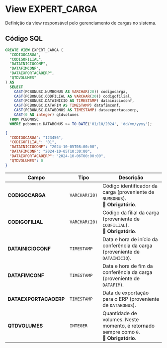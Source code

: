 # View EXPERT_CARGA

Definição da view responsável pelo gerenciamento de cargas no sistema.  

## Código SQL

```sql
CREATE VIEW EXPERT_CARGA (
  "CODIGOCARGA",
  "CODIGOFILIAL",
  "DATAINICIOCONF",
  "DATAFIMCONF",
  "DATAEXPORTACAOERP",
  "QTDVOLUMES"
) AS 
  SELECT 
    CAST(PCBONUSC.NUMBONUS AS VARCHAR(20)) codigocarga,
    CAST(PCBONUSC.CODFILIAL AS VARCHAR(20)) codigofilial,
    CAST(PCBONUSC.DATAINICIO AS TIMESTAMP) datainicioconf,
    CAST(PCBONUSC.DATAFIM AS TIMESTAMP) datafimconf,
    CAST(PCBONUSC.DATABONUS AS TIMESTAMP) dataexportacaoerp,
    CAST(0 AS integer) qtdvolumes
  FROM PCBONUSC  
  WHERE pcbonusc.DATABONUS >= TO_DATE('01/10/2024', 'dd/mm/yyyy');
```


```json
{
  "CODIGOCARGA": "123456",
  "CODIGOFILIAL": "01",
  "DATAINICIOCONF": "2024-10-05T08:00:00",
  "DATAFIMCONF": "2024-10-05T10:30:00",
  "DATAEXPORTACAOERP": "2024-10-06T00:00:00",
  "QTDVOLUMES": 0
}
```



| Campo                 | Tipo          | Descrição                                                                                   |
| --------------------- | ------------- | ------------------------------------------------------------------------------------------- |
| **CODIGOCARGA**       | `VARCHAR(20)` | Código identificador da carga (proveniente de `NUMBONUS`). <br/>🔴 **Obrigatório**.         |
| **CODIGOFILIAL**      | `VARCHAR(20)` | Código da filial da carga (proveniente de `CODFILIAL`). <br/>🔴 **Obrigatório**.            |
| **DATAINICIOCONF**    | `TIMESTAMP`   | Data e hora de início da conferência da carga (proveniente de `DATAINICIO`).                |
| **DATAFIMCONF**       | `TIMESTAMP`   | Data e hora de fim da conferência da carga (proveniente de `DATAFIM`).                      |
| **DATAEXPORTACAOERP** | `TIMESTAMP`   | Data de exportação para o ERP (proveniente de `DATABONUS`).                                 |
| **QTDVOLUMES**        | `INTEGER`     | Quantidade de volumes. Neste momento, é retornado sempre como `0`. <br/>🔴 **Obrigatório**. |

